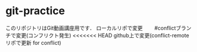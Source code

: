 # git-practice
このリポジトリはGit動画講座用です．
ローカルリポで変更　　
#conflictブランチで変更(コンフリクト発生)
<<<<<<< HEAD
github上で変更(conflict-remoteリポで更新 for conflict)

